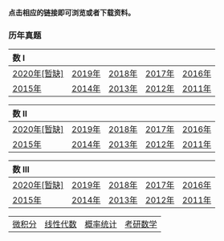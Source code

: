 **点击相应的链接即可浏览或者下载资料。**

### 历年真题

| **数 I**                                                   |                                                      |                                                      |                                                      |                                                      |
| :--------------------------------------------------------- | :--------------------------------------------------- | :--------------------------------------------------- | :--------------------------------------------------- | :--------------------------------------------------- |
| <a href='./kysx/problems/math1_2020.docx'>2020年[暂缺]</a> | <a href='./kysx/problems/math1_2019.docx'>2019年</a> | <a href='./kysx/problems/math1_2018.docx'>2018年</a> | <a href='./kysx/problems/math1_2017.docx'>2017年</a> | <a href='./kysx/problems/math1_2016.docx'>2016年</a> |
| <a href='./kysx/problems/math1_2015.docx'>2015年</a>       | <a href='./kysx/problems/math1_2014.docx'>2014年</a> | <a href='./kysx/problems/math1_2013.docx'>2013年</a> | <a href='./kysx/problems/math1_2012.docx'>2012年</a> | <a href='./kysx/problems/math1_2011.docx'>2011年</a> |

| **数 II**                                                  |                                                      |                                                      |                                                      |                                                      |
| :--------------------------------------------------------- | :--------------------------------------------------- | :--------------------------------------------------- | :--------------------------------------------------- | :--------------------------------------------------- |
| <a href='./kysx/problems/math2_2020.docx'>2020年[暂缺]</a> | <a href='./kysx/problems/math2_2019.docx'>2019年</a> | <a href='./kysx/problems/math2_2018.docx'>2018年</a> | <a href='./kysx/problems/math2_2017.docx'>2017年</a> | <a href='./kysx/problems/math2_2016.docx'>2016年</a> |
| <a href='./kysx/problems/math2_2015.docx'>2015年</a>       | <a href='./kysx/problems/math2_2014.docx'>2014年</a> | <a href='./kysx/problems/math2_2013.docx'>2013年</a> | <a href='./kysx/problems/math2_2012.docx'>2012年</a> | <a href='./kysx/problems/math2_2011.docx'>2011年</a> |

| **数 III**                                                 |                                                      |                                                      |                                                      |                                                      |
| :--------------------------------------------------------- | :--------------------------------------------------- | :--------------------------------------------------- | :--------------------------------------------------- | :--------------------------------------------------- |
| <a href='./kysx/problems/math3_2020.docx'>2020年[暂缺]</a> | <a href='./kysx/problems/math3_2019.docx'>2019年</a> | <a href='./kysx/problems/math3_2018.docx'>2018年</a> | <a href='./kysx/problems/math3_2017.docx'>2017年</a> | <a href='./kysx/problems/math3_2016.docx'>2016年</a> |
| <a href='./kysx/problems/math3_2015.docx'>2015年</a>       | <a href='./kysx/problems/math3_2014.docx'>2014年</a> | <a href='./kysx/problems/math3_2013.docx'>2013年</a> | <a href='./kysx/problems/math3_2012.docx'>2012年</a> | <a href='./kysx/problems/math3_2011.docx'>2011年</a> |









|                                  |                                     |                                     |                             |
| :------------------------------- | :---------------------------------- | :---------------------------------- | :-------------------------- |
| <a href='./wjf/index'>微积分</a> | <a href='./xxds/index'>线性代数</a> | <a href='./gltj/index'>概率统计</a> | <a href='kysx'>考研数学</a> |

